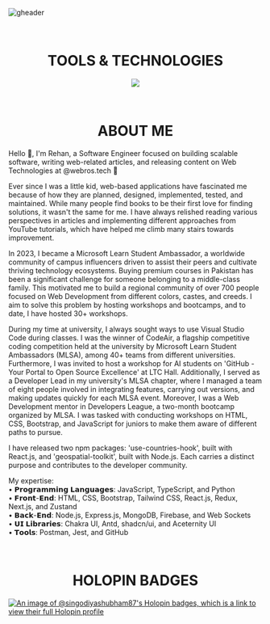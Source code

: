 <!-- HEADER -->
![gheader](https://iili.io/J7HaOFV.png)

<div>&nbsp;</div>
<h1 align="center">
TOOLS & TECHNOLOGIES
</h1>
  
<!--- language icons --->
<p align="center">
<a href="https://skillicons.dev">
<img src="https://skillicons.dev/icons?i=html,css,sass,bootstrap,tailwind,js,python,cpp,java,react,nextjs,typescript,redux,regex,nodejs,nestjs,expressjs,mongodb,firebase,mysql,postman,docker,jest,netlify,vercel" /></a></p>
 
<div>&nbsp;</div>

<h1 align="center">
ABOUT ME
</h1>	

<div>
<p align="left">
Hello 👋, I'm Rehan, a Software Engineer focused on building scalable software, writing web-related articles, and releasing content on Web Technologies at @webros.tech 🚀

Ever since I was a little kid, web-based applications have fascinated me because of how they are planned, designed, implemented, tested, and maintained. While many people find books to be their first love for finding solutions, it wasn't the same for me. I have always relished reading various perspectives in articles and implementing different approaches from YouTube tutorials, which have helped me climb many stairs towards improvement.

In 2023, I became a Microsoft Learn Student Ambassador, a worldwide community of campus influencers driven to assist their peers and cultivate thriving technology ecosystems. Buying premium courses in Pakistan has been a significant challenge for someone belonging to a middle-class family. This motivated me to build a regional community of over 700 people focused on Web Development from different colors, castes, and creeds. I aim to solve this problem by hosting workshops and bootcamps, and to date, I have hosted 30+ workshops.

During my time at university, I always sought ways to use Visual Studio Code during classes. I was the winner of CodeAir, a flagship competitive coding competition held at the university by Microsoft Learn Student Ambassadors (MLSA), among 40+ teams from different universities. Furthermore, I was invited to host a workshop for AI students on 'GitHub - Your Portal to Open Source Excellence' at LTC Hall. Additionally, I served as a Developer Lead in my university's MLSA chapter, where I managed a team of eight people involved in integrating features, carrying out versions, and making updates quickly for each MLSA event. Moreover, I was a Web Development mentor in Developers League, a two-month bootcamp organized by MLSA. I was tasked with conducting workshops on HTML, CSS, Bootstrap, and JavaScript for juniors to make them aware of different paths to pursue. 

I have released two npm packages: 'use-countries-hook', built with React.js, and 'geospatial-toolkit', built with Node.js. Each carries a distinct purpose and contributes to the developer community. 

My expertise: </br>
• 𝗣𝗿𝗼𝗴𝗿𝗮𝗺𝗺𝗶𝗻𝗴 𝗟𝗮𝗻𝗴𝘂𝗮𝗴𝗲𝘀: JavaScript, TypeScript, and Python </br>
• 𝗙𝗿𝗼𝗻𝘁-𝗘𝗻𝗱: HTML, CSS, Bootstrap, Tailwind CSS, React.js, Redux, Next.js, and Zustand </br> 
• 𝗕𝗮𝗰𝗸-𝗘𝗻𝗱: Node.js, Express.js, MongoDB, Firebase, and Web Sockets </br>
• 𝗨𝗜 𝗟𝗶𝗯𝗿𝗮𝗿𝗶𝗲𝘀: Chakra UI, Antd, shadcn/ui, and Aceternity UI </br>
• 𝗧𝗼𝗼𝗹𝘀: Postman, Jest, and GitHub
</p>	
</div>
<!-- <div align="right">
<img src="https://iili.io/Hkr7GMQ.webp" width="200" height="200"/>
<div/> -->
<div>&nbsp;</div>

<h1 align="center">
HOLOPIN BADGES
</h1>

[![An image of @singodiyashubham87's Holopin badges, which is a link to view their full Holopin profile](https://holopin.me/abrehan2)](https://holopin.io/@abrehan2)

